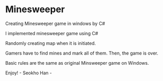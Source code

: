 # Minesweeper
Creating Minesweeper game in windows by C#  

I implemented minesweeper game using C#

Randomly creating map when it is initiated. 

Gamers have to find mines and mark all of them. Then, the game is over. 

Basic rules are the same as original Minsweeper game on Windows.

Enjoy!  - Seokho Han -
